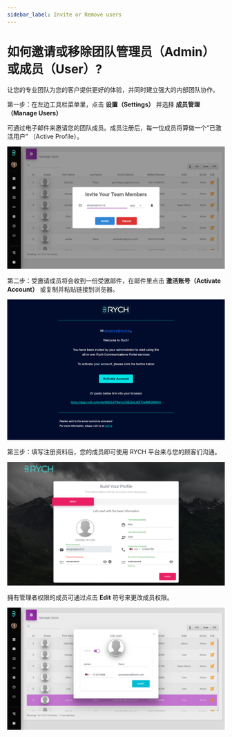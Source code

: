```yaml
---
sidebar_label: Invite or Remove users
---
```


# 如何邀请或移除团队管理员（Admin）或成员（User）?

让您的专业团队为您的客户提供更好的体验，并同时建立强大的内部团队协作。

第一步：在左边工具栏菜单里，点击 **设置（Settings）** 并选择 **成员管理（Manage Users）**

可通过电子邮件来邀请您的团队成员。成员注册后，每一位成员将算做一个“已激活用户” （Active Profile）。

![image info](../../../static/img/q1/step1.png)

第二步：受邀请成员将会收到一份受邀邮件，在邮件里点击 **激活账号（Activate Account）** 或复制并粘贴链接到浏览器。

![image info](../../../static/img/q1/step2.png)

第三步：填写注册资料后，您的成员即可使用 RYCH 平台来与您的顾客们沟通。

![image info](../../../static/img/q1/step3.png)

拥有管理者权限的成员可通过点击 **Edit** 符号来更改成员权限。

![image info](../../../static/img/q1/step4.png)
